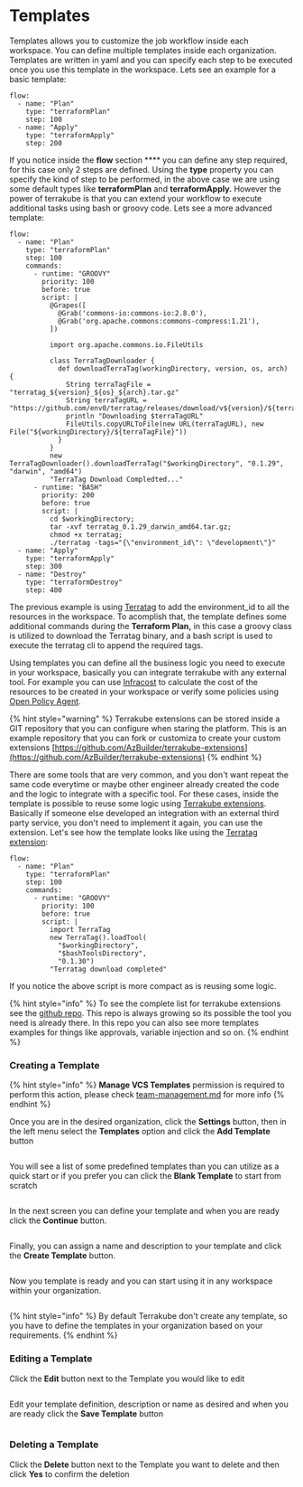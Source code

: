 # Templates

Templates allows you to customize the job workflow inside each workspace. You can define multiple templates inside each organization. Templates are written in yaml and you can specify each step to be executed once you use this template in the workspace.  Lets see an example for a basic template:

```
flow:
  - name: "Plan"
    type: "terraformPlan"
    step: 100
  - name: "Apply"
    type: "terraformApply"
    step: 200
```

If you notice inside the **flow** section **** you can define any step required, for this case only 2 steps are defined. Using the **type** property you can specify the kind of step to be performed, in the above case we are using some default types like **terraformPlan** and **terraformApply.** However the power of terrakube is that you can extend your workflow to execute additional tasks using bash or groovy code. Lets see a more advanced template:

```
flow:
  - name: "Plan"
    type: "terraformPlan"
    step: 100
    commands:
      - runtime: "GROOVY"
        priority: 100
        before: true
        script: |
          @Grapes([
            @Grab('commons-io:commons-io:2.8.0'),
            @Grab('org.apache.commons:commons-compress:1.21'),
          ])

          import org.apache.commons.io.FileUtils
          
          class TerraTagDownloader {
            def downloadTerraTag(workingDirectory, version, os, arch) {
              String terraTagFile = "terratag_${version}_${os}_${arch}.tar.gz"
              String terraTagURL = "https://github.com/env0/terratag/releases/download/v${version}/${terraTagFile}"
              println "Downloading $terraTagURL"
              FileUtils.copyURLToFile(new URL(terraTagURL), new File("${workingDirectory}/${terraTagFile}"))
            }
          } 
          new TerraTagDownloader().downloadTerraTag("$workingDirectory", "0.1.29", "darwin", "amd64")
          "TerraTag Download Compledted..."
      - runtime: "BASH"
        priority: 200
        before: true
        script: |
          cd $workingDirectory;
          tar -xvf terratag_0.1.29_darwin_amd64.tar.gz;
          chmod +x terratag;
          ./terratag -tags="{\"environment_id\": \"development\"}"
  - name: "Apply"
    type: "terraformApply"
    step: 300
  - name: "Destroy"
    type: "terraformDestroy"
    step: 400
```

The previous example is using [Terratag](https://www.terratag.io/) to add the environment\_id to all the resources in the workspace. To acomplish that, the template defines some additional commands during the **Terraform Plan,** in this case a groovy class is utilized to download the Terratag binary, and a bash script is used to execute the terratag cli to append the required tags.

Using templates you can define all the business logic you need to execute in your workspace, basically you can integrate terrakube with any external tool. For example you can use [Infracost](https://www.infracost.io/) to calculate the cost of the resources to be created in your workspace or verify some policies using [Open Policy Agent](https://www.openpolicyagent.org/).&#x20;

{% hint style="warning" %}
Terrakube extensions can be stored inside a GIT repository that you can configure when staring the platform. This is an example repository that you can fork or customiza to create your custom extensions [https://github.com/AzBuilder/terrakube-extensions](https://github.com/AzBuilder/terrakube-extensions)
{% endhint %}

There are some tools that are very common, and you don't want repeat the same code everytime or maybe other engineer already created the code and the logic to integrate with a specific tool.  For these cases, inside the template is possible to reuse some logic using [Terrakube extensions](https://github.com/AzBuilder/terrakube-extensions). Basically if someone else developed an integration with an external third party service, you don't need to implement it again, you can use the extension. Let's see how the template looks like using the [Terratag extension](https://github.com/AzBuilder/terrakube-extensions/tree/main/groovy/TerraTag):

```
flow:
  - name: "Plan"
    type: "terraformPlan"
    step: 100
    commands:
      - runtime: "GROOVY"
        priority: 100
        before: true
        script: |
          import TerraTag
          new TerraTag().loadTool(
            "$workingDirectory",
            "$bashToolsDirectory",
            "0.1.30")
          "Terratag download completed"
```

If you notice the above script is more compact as is reusing some logic.

{% hint style="info" %}
To see the complete list for terrakube extensions see the [github repo](https://github.com/AzBuilder/terrakube-extensions). This repo is always growing so its possible the tool you need is already there. In this repo you can also see more templates examples for things like approvals, variable injection and so on.&#x20;
{% endhint %}

### Creating a Template

{% hint style="info" %}
**Manage VCS Templates** permission is required to perform this action, please check [team-management.md](team-management.md "mention") for more info
{% endhint %}

Once you are in the desired organization, click the **Settings** button, then in the left menu select the **Templates** option and click the **Add Template** button

<figure><img src="../../.gitbook/assets/image (4) (1) (2).png" alt=""><figcaption></figcaption></figure>

You will see a list of some predefined templates than you can utilize as a quick start or if you prefer you can click the **Blank Template** to start from scratch

<figure><img src="../../.gitbook/assets/image (5) (1) (2).png" alt=""><figcaption></figcaption></figure>

In the next screen you can define your template and when you are ready click the **Continue** button.

<figure><img src="../../.gitbook/assets/image (6) (1) (3).png" alt=""><figcaption></figcaption></figure>

Finally, you can assign a name and description to your template and click the **Create Template** button.

<figure><img src="../../.gitbook/assets/image (3) (2).png" alt=""><figcaption></figcaption></figure>

Now you template is ready and you can start using it in any workspace within your organization.

<figure><img src="../../.gitbook/assets/image (1) (1) (4).png" alt=""><figcaption></figcaption></figure>

{% hint style="info" %}
By default Terrakube don't create any template, so you have to define the templates in your organization based on your requirements.
{% endhint %}

### Editing a Template

Click the **Edit** button next to the Template you would like to edit

<figure><img src="../../.gitbook/assets/image (2) (3) (1).png" alt=""><figcaption></figcaption></figure>

Edit your template definition, description or name as desired and when you are ready click the **Save Template** button

<figure><img src="../../.gitbook/assets/image (1) (1) (1).png" alt=""><figcaption></figcaption></figure>

### Deleting a Template

Click the **Delete** button next to the Template you want to delete and then click **Yes** to confirm the deletion

<figure><img src="../../.gitbook/assets/image (22).png" alt=""><figcaption></figcaption></figure>



